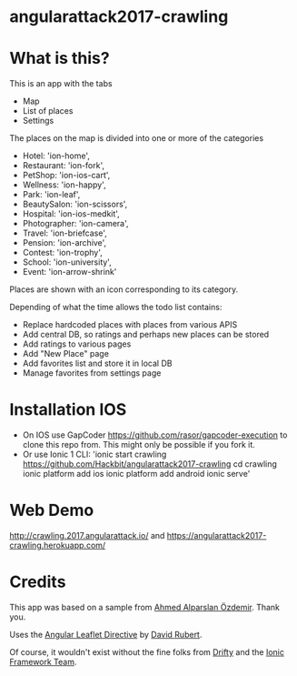 # angularattack2017-crawling 

# What is this?
This is an app with the tabs
* Map
* List of places
* Settings

The places on the map is divided into one or more of the categories
* Hotel: 'ion-home',
* Restaurant: 'ion-fork',
* PetShop: 'ion-ios-cart',
* Wellness: 'ion-happy',
* Park: 'ion-leaf',
* BeautySalon: 'ion-scissors',
* Hospital: 'ion-ios-medkit',
* Photographer: 'ion-camera',
* Travel: 'ion-briefcase',
* Pension: 'ion-archive',
* Contest: 'ion-trophy',
* School: 'ion-university',
* Event: 'ion-arrow-shrink'

Places are shown with an icon corresponding to its category.

Depending of what the time allows the todo list contains:
* Replace hardcoded places with places from various APIS
* Add central DB, so ratings and perhaps new places can be stored
* Add ratings to various pages
* Add "New Place" page
* Add favorites list and store it in local DB
* Manage favorites from settings page

# Installation IOS
* On IOS use GapCoder https://github.com/rasor/gapcoder-execution to clone this repo from. This might only be possible if you fork it.
* Or use Ionic 1 CLI:
'ionic start crawling https://github.com/Hackbit/angularattack2017-crawling
cd crawling
ionic platform add ios
ionic platform add android
ionic serve'

# Web Demo
http://crawling.2017.angularattack.io/ and https://angularattack2017-crawling.herokuapp.com/

# Credits
This app was based on a sample from [Ahmed Alparslan Özdemir](https://github.com/alparslanahmed/MekanBul).  Thank you.

Uses the [Angular Leaflet Directive](https://tombatossals.github.io/angular-leaflet-directive/) by [David Rubert](https://github.com/tombatossals).

Of course, it wouldn't exist without the fine folks from [Drifty](http://www.drifty.com) and the [Ionic Framework Team](http://ionicframework.com).
